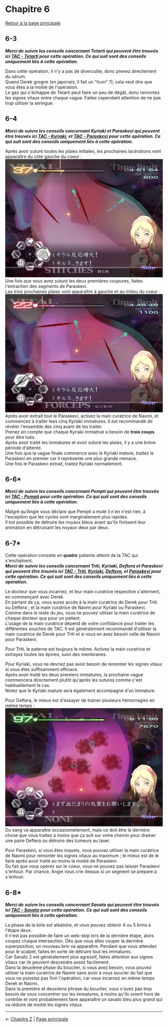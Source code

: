 
# Chapitre 6

[Retour à la page principale](../../index/fr/index.md)

## 6-3

***Merci de suivre les conseils concernant Tetarti qui peuvent être trouvés ici [TAC - Tetarti](../../guilt/fr/tetarti.md) pour cette opération. Ce qui suit sont des conseils uniquement liés à cette opération.*** <br>

Dans cette opération, il n'y a pas de diverculite, donc prenez directement du sérum. <br>
Quand Derek grogne (en japonais, il fait un "hum" ?), cela veut dire que vous êtes à la moitié de l'opération. <br>
Le gaz qui s'échappe de Tetarti peut faire un peu de dégât, donc remontez les signes vitaux entre chaque vague. Faites cependant attention de ne pas trop utiliser la seringue. <br>

## 6-4

***Merci de suivre les conseils concernant Kyriaki et Paraskevi qui peuvent être trouvés ici [TAC - Kyriaki](../../guilt/fr/kyriaki.md), et [TAC - Paraskevi](../../guilt/fr/paraskevi.md) pour cette opération. Ce qui suit sont des conseils uniquement liés à cette opération.*** <br>

Après avoir suturé toutes les plaies initiales, les prochaines lacérations vont apparaître du côté gauche du coeur : <br>
![](../img/6-4_firstCuts.png) <br>
Une fois que vous avez suturé les deux premières coupures, faites l'extraction des segments de Paraskevi. <br>
Les trois prochaines plaies vont apparaître à gauche et au milieu du coeur : <br>
![](../img/6-4_secondCuts.png) <br>
Après avoir extrait tout le Paraskevi, activez la main curatrice de Naomi, et commencez à traiter lees cinq Kyriaki immatures. Il est recommandé de révéler l'ensemble des cinq avant de les traiter. <br>
Prenez en compte que chaque Kyriaki immatrue a besoin de **trois coups** pour être tués. <br>
Après avoir traité les immatures et avoir suturé les plaies, il y a une brève période d'attente. <br>
Une fois que la vague finale commence avec le Kyriaki mature, traitez le Paraskevi en premier car il représente une plus grande menace. <br>
Une fois le Paraskevi extrait, traitez Kyriaki normalement. <br>

## 6-6*

***Merci de suivre les conseils concernant Pempti qui peuvent être trouvés ici [TAC - Pempti](../../guilt/fr/pempti.md) pour cette opération. Ce qui suit sont des conseils uniquement liés à cette opération.*** <br>

Malgré qu'Angie vous déclare que Pempti a muté il n'en n'est rien, à l'exception que les cycles sont marginalement plus rapides. <br>
Il est possible de détruire les noyaux bleus avant qu'ils finissent leur animation en détruisant les noyaux deux par deux. <br>

## 6-7*

Cette opération consiste en ***quatre*** patients atteint de la TAC qui s'enchaînent. <br>
***Merci de suivre les conseils concernant Triti, Kyriaki, Deftera et Paraskevi qui peuvent être trouvés ici [TAC - Triti](../../guilt/fr/triti.md), [Kyriaki](../../guilt/fr/kyriaki.md), [Deftera](../../guilt/fr/deftera.md), et [Paraskevi](../../guilt/fr/paraskevi.md) pour cette opération. Ce qui suit sont des conseils uniquement liés à cette opération.*** <br>

Le docteur que vous incarnez, et leur main curatrice respective s'alternent, en commençant avec Derek. <br>
En partant de ça, vous aurez accès à la main curatrice de Derek pour Triti ou Deftera ; et la main curatrice de Naomi pour Kyriaki ou Paraskevi. <br>
Comme dans le reste du jeu, vous ne pouvez utiliser la main curatrice de chaque docteur que pour un patient. <br>
L'usage de la main curatrice dépend de votre confidance pour traiter les différentes souches de TAC. Il est généralement recommandé d'utiliser la main curatrice de Derek pour Triti et si vous en avez besoin celle de Naomi pour Paraskevi. <br>

Pour Triti, le paterne est toujours le même. Activez la main curatrice et extrayez toutes les épines, suivi des membranes. <br>

Pour Kyriaki, vous ne devriez pas avoir besoin de remonter les signes vitaux si vous êtes suffisamment efficace. <br>
Après avoir traité les deux premiers immatures, la prochaine vague commencera directement plutôt qu'après les sutures comme c'est habituellement le cas. <br>
Notez que le Kyriaki mature sera également accompagné d'un immature. <br>

Pour Deftera, le mieux est d'essayer de trainer plusieurs hémorragies en même temps : <br>
![](../img/6-7_blood.png) <br>
Du sang va apparaître occasionnelement, mais ce doit être la dernière chose que vous traitez à moins que ça soit sur votre chemin pour drainer une paire Deftera ou détruire des tumeurs au laser. <br>

Pour Paraskevi, si vous êtes inquets, vous pouvez utiliser la main curatrice de Naomi pour remonter les signes vitaux au maximum ; le mieux est de le faire après avoir traité au moins la moitié de Paraskevi. <br>
Du fait que vous opérez sur le coeur, vous ne pouvez pas laisser Paraskevi s'enfouir. Par chance, Angie vous crie dessus si un segment se prépare à s'enfouir. <br>

## 6-8*

***Merci de suivre les conseils concernant Savato qui peuvent être trouvés ici [TAC - Savato](../../guilt/fr/savato.md) pour cette opération. Ce qui suit sont des conseils uniquement liés à cette opération.*** <br>

La phase de la toile est aléatoire, et vous pouvez obtenir 4 ou 5 brins à l'étape deux. <br>
Il n'est pas possible de faire un web-skip lors de la dernière étape, alors coupez chaque intersection. Dès que vous allez couper la dernière superposition, un nouveau brin va apparaître. Pendant que vous attendez pour le scalpel, faites en sorte de détruire tout les immatures. <br>
Car Savato 2 est généralement plus agressif, faites attention aux signes vitaux car ils peuvent descendre assez facilement. <br>
Dans la deuxième phase du bouclier, si vous avez besoin, vous pouvez utiliser la main curatrice de Naomi sans avoir à vous soucier du fait que vous ne puissiez pas finir l'opération, car vous incarnez en même temps Derek et Naomi. <br>
Dans la première et deuxième phrase du bouclier, vous n'avez pas trop besoin de vous concentrer sur les immatures, à moins qu'ils soient hors de contrôle et vont probablement faire apparaître un savato bleu plus grand qui va réduire de moitié les signes vitaux. <br>

---

← [Chapitre Z](./chpZ.md) | [Page principale](../../index/fr/index.md)